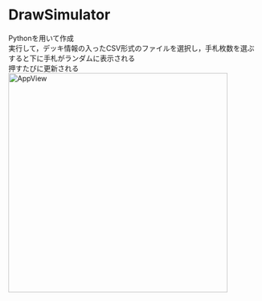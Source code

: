 # DrawSimulator
Pythonを用いて作成<br>
実行して，デッキ情報の入ったCSV形式のファイルを選択し，手札枚数を選ぶ<br>
すると下に手札がランダムに表示される<br>
押すたびに更新される<br>
<img width="436" alt="AppView" src="https://user-images.githubusercontent.com/107239912/230272308-93e2f2a7-b61d-4399-a721-30bea92fc050.png">

